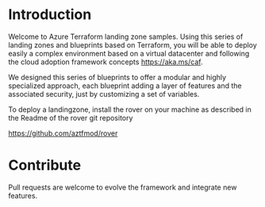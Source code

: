 # Introduction 
Welcome to Azure Terraform landing zone samples.
Using this series of landing zones and blueprints based on Terraform, you will be able to deploy easily a complex environment based on a virtual datacenter and following the cloud adoption framework concepts https://aka.ms/caf.

We designed this series of blueprints to offer a modular and highly specialized approach, each blueprint adding a layer of features and the associated security, just by customizing a set of variables.

To deploy a landingzone, install the rover on your machine as described in the Readme of the rover git repository

https://github.com/aztfmod/rover


# Contribute
Pull requests are welcome to evolve the framework and integrate new features.
